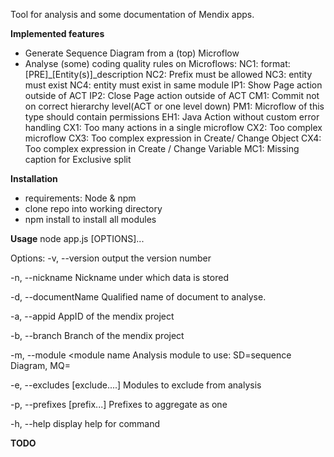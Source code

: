 Tool for analysis and some documentation of Mendix apps.

**Implemented features**
* Generate Sequence Diagram from a (top) Microflow
* Analyse (some) coding quality rules on Microflows:
            NC1: format: [PRE]_[Entity(s)]_description
            NC2: Prefix must be allowed
            NC3: entity must exist
            NC4: entity must exist in same module
            IP1: Show Page action outside of ACT
            IP2: Close Page action outside of ACT
            CM1: Commit not on correct hierarchy level(ACT or one level down)
            PM1: Microflow of this type should contain permissions
            EH1: Java Action without custom error handling
            CX1: Too many actions in a single microflow
            CX2: Too complex microflow
            CX3: Too complex expression in Create/ Change Object
            CX4: Too complex expression in Create / Change Variable
            MC1: Missing caption for Exclusive split
  
**Installation**
* requirements: Node & npm
* clone repo into working directory
* npm install to install all modules

**Usage**
node app.js [OPTIONS]...

Options:
  -v, --version                  output the version number
  
  -n, --nickname <nickname>      Nickname under which data is stored
  
  -d, --documentName <document>  Qualified name of document to analyse.
  
  -a, --appid <appid>            AppID of the mendix project
  
  -b, --branch <branch name>     Branch of the mendix project
  
  -m, --module <module name      Analysis module to use: SD=sequence Diagram, MQ=
  
  -e, --excludes [exclude....]   Modules to exclude from analysis
  
  -p, --prefixes [prefix...]     Prefixes to aggregate as one
  
  -h, --help                     display help for command

  **TODO**
  

  
